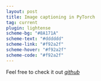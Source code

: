 ```yaml
---
layout: post
title: Image captioning in PyTorch
tag: current
plugin: lightense
scheme-bg: "#8A171A"
scheme-text: "#dddddd"
scheme-link: "#f92a2f"
scheme-hover: "#f92a2f"
scheme-code: "#f92a2f"
---
```


Feel free to check it out *[github](https://github.com/sdhnshu/pytorch-model-zoo/tree/coco-captions/img%20captioning)*